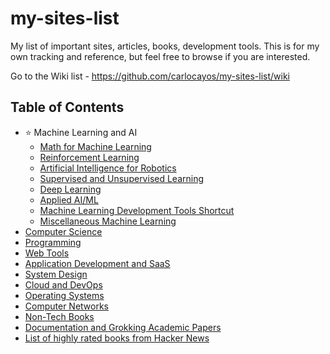 # my-sites-list

My list of important sites, articles, books, development tools. This is for my own tracking and reference, but feel free to browse if you are interested.

Go to the Wiki list - https://github.com/carlocayos/my-sites-list/wiki

## Table of Contents
* ⭐ Machine Learning and AI
  * [Math for Machine Learning](https://github.com/carlocayos/my-sites-list/wiki/Math-for-Machine-Learning)
  * [Reinforcement Learning](https://github.com/carlocayos/my-sites-list/wiki/Reinforcement-Learning)
  * [Artificial Intelligence for Robotics](https://github.com/carlocayos/my-sites-list/wiki/Artificial-Intelligence-for-Robotics)
  * [Supervised and Unsupervised Learning](https://github.com/carlocayos/my-sites-list/wiki/Supervised-and-Unsupervised-Learning)
  * [Deep Learning](https://github.com/carlocayos/my-sites-list/wiki/Deep-Learning)
  * [Applied AI/ML](https://github.com/carlocayos/my-sites-list/wiki/Applied-AI---ML)
  * [Machine Learning Development Tools Shortcut](https://github.com/carlocayos/my-sites-list/wiki/Machine-Learning-Development-Tools-Shortcut)
  * [Miscellaneous Machine Learning](https://github.com/carlocayos/my-sites-list/wiki/Miscellaneous-Machine-Learning)  
* [Computer Science](https://github.com/carlocayos/my-sites-list/wiki/Computer-Science)
* [Programming](https://github.com/carlocayos/my-sites-list/wiki/Programming)
* [Web Tools](https://github.com/carlocayos/my-sites-list/wiki/Web-Tools)
* [Application Development and SaaS](https://github.com/carlocayos/my-sites-list/wiki/Application-Development-and-SaaS)
* [System Design](https://github.com/carlocayos/my-sites-list/wiki/System-Design)
* [Cloud and DevOps](https://github.com/carlocayos/my-sites-list/wiki/Cloud-and-DevOps)
* [Operating Systems](https://github.com/carlocayos/my-sites-list/wiki/Operating-Systems)
* [Computer Networks](https://github.com/carlocayos/my-sites-list/wiki/Computer-Networks)
* [Non-Tech Books](https://github.com/carlocayos/my-sites-list/wiki/Non-Tech-Books)
* [Documentation and Grokking Academic Papers](https://github.com/carlocayos/my-sites-list/wiki/Documentation-and-Grokking-Academic-Papers)
* [List of highly rated books from Hacker News](https://hacker-recommended-books.vercel.app/category/0/all-time/page/0/0)
